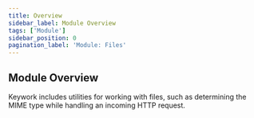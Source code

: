 ```yaml
---
title: Overview
sidebar_label: Module Overview
tags: ['Module']
sidebar_position: 0
pagination_label: 'Module: Files'
---
```


## Module Overview

Keywork includes utilities for working with files,
such as determining the MIME type while handling an incoming HTTP request.
